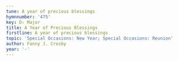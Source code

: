 ```yaml
---
tune: A year of precious blessings
hymnnumber: '475'
key: D♭ Major
title: A Year of Precious Blessings
firstline: A year of precious blessings
topic: 'Special Occasions: New Year; Special Occasions: Reunion'
author: Fanny J. Crosby
year: '-'
---
```

